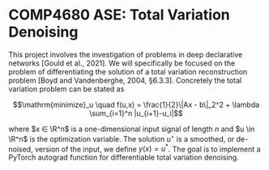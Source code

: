 
# COMP4680 ASE: Total Variation Denoising
This project involves the investigation of problems in deep declarative networks [Gould et al., 2021]. 
We will specifically be focused on the problem of differentiating the solution of a total variation reconstruction problem [Boyd and Vandenberghe, 2004, §6.3.3]. 
Concretely the total variation problem can be stated as

```math
\mathrm{minimize}_u \quad  f(u,x) =  \frac{1}{2}\|Ax - b\|_2^2 + \lambda \sum_{i=1}^n |u_{i+1}-u_i|
```

where $x ∈ \R^n$ is a one-dimensional input signal of length $n$ and $u \in \R^n$ is the optimization variable. The solution $u^⋆$ is a smoothed, or de-noised, version of the input, we define $y(x)=u^*$. The goal is to implement a PyTorch autograd function for differentiable total variation denoising.